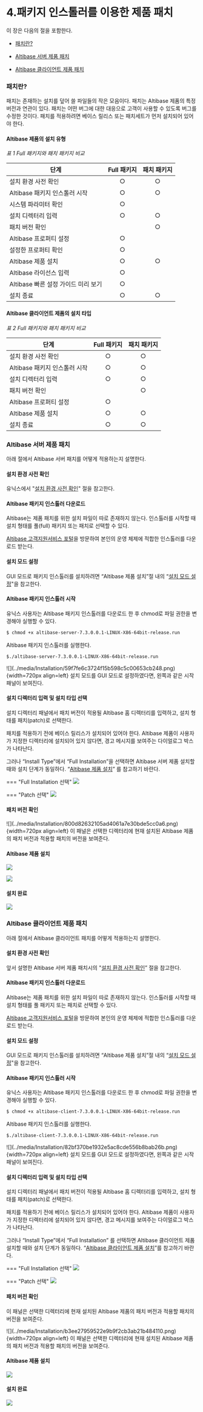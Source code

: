 # 4.패키지 인스톨러를 이용한 제품 패치

이 장은 다음의 절을 포함한다.

-   [패치란?](#패치란)

-   [Altibase 서버 제품 패치](#altibase-서버-제품-패치)

-   [Altibase 클라이언트 제품 패치](#altibase-클라이언트-제품-패치)

### 패치란?

패치는 존재하는 설치를 덮어 쓸 파일들의 작은 모음이다. 패치는 Altibase 제품의 특정 버전과 연관이 있다. 패치는 어떤 버그에 대한 대응으로 고객이 사용할 수 있도록 버그를 수정한 것이다. 패치를 적용하려면 베이스 릴리스 또는 패치세트가 먼저 설치되어 있어야 한다.

#### Altibase 제품의 설치 유형

*표 1 Full 패키지와 패치 패키지 비교*

|단계                              |Full 패키지|패치 패키지|
|----------------------------------|:---------:|:-------:|
|설치 환경 사전 확인                | ○          | ○       |
|Altibase 패키지 인스톨러 시작      | ○          | ○       |
|시스템 파라미터 확인               | ○          |         |
|설치 디렉터리 입력                 | ○          | ○       |
|패치 버전 확인                    |            | ○        |
|Altibase 프로퍼티 설정            | ○          |          |
|설정한 프로퍼티 확인               | ○          |          |
|Altibase 제품 설치                | ○          | ○        |
|Altibase 라이선스 입력            | ○          |           |
|Altibase 빠른 설정 가이드 미리 보기| ○          |           |
|설치 종료                         | ○          | ○         |



#### Altibase 클라이언트 제품의 설치 타입

*표 2 Full 패키지와 패치 패키지 비교*

| 단계                          | Full 패키지 | 패치 패키지 |
|------------------------------|:-----------:|:-----------:|
| 설치 환경 사전 확인           | ○           | ○           |
| Altibase 패키지 인스톨러 시작 | ○           | ○           |
| 설치 디렉터리 입력            | ○           | ○           |
| 패치 버전 확인                |             | ○           |
| Altibase 프로퍼티 설정        | ○           |             |
| Altibase 제품 설치            | ○           | ○           |
| 설치 종료                     | ○           | ○           |

### Altibase 서버 제품 패치

아래 절에서 Altibase 서버 패치를 어떻게 적용하는지 설명한다.

#### 설치 환경 사전 확인

유닉스에서 "[설치 환경 사전 확인](../Installation%20Guide/2.패키지-인스톨러를-이용한-제품-설치.md#설치-환경-사전-확인)" 절을 참고한다.

#### Altibase 패키지 인스톨러 다운로드 

Altibase는 제품 패치를 위한 설치 파일이 따로 존재하지 않는다. 인스톨러를 시작할 때 설치 형태를 풀(full) 패키지 또는 패치로 선택할 수 있다.

[Altibase 고객지원서비스 포털](http://support.altibase.com/)을 방문하여 본인의 운영 체제에 적합한 인스톨러를 다운로드 받는다.

#### 설치 모드 설정

GUI 모드로 패키지 인스톨러를 설치하려면 “Altibase 제품 설치”절 내의 “[설치 모드 설정](../Installation%20Guide/2.패키지-인스톨러를-이용한-제품-설치.md#설치-모드-설정)"을 참고한다.

#### Altibase 패키지 인스톨러 시작

유닉스 사용자는 Altibase 패키지 인스톨러를 다운로드 한 후 chmod로 파일 권한을 변경해야 실행할 수 있다.

```bash
$ chmod +x altibase-server-7.3.0.0.1-LINUX-X86-64bit-release.run
```

Altibase 패키지 인스톨러를 실행한다.

```bash
$./altibase-server-7.3.0.0.1-LINUX-X86-64bit-release.run
```

<div class="image_description" markdown>
![](../media/Installation/59f7fe6c3724f15b598c5c00653cb248.png){width=720px align=left}
설치 모드를 GUI 모드로 설정하였다면, 왼쪽과 같은 시작 패널이 보여진다.
</div>


#### 설치 디렉터리 입력 및 설치 타입 선택

설치 디렉터리 패널에서 패치 버전이 적용될 Altibase 홈 디렉터리를 입력하고, 설치 형태를 패치(patch)로 선택한다.

패치를 적용하기 전에 베이스 릴리스가 설치되어 있어야 한다. Altibase 제품이 사용자가 지정한 디렉터리에 설치되어 있지 않다면, 경고 메시지를 보여주는 다이얼로그 박스가 나타난다.

그러나 “Install Type”에서 “Full Installation”을 선택하면 Altibase 서버 제품 설치할 때와 설치 단계가 동일하다. “[Altibase 제품 설치](../Installation%20Guide/2.패키지-인스톨러를-이용한-제품-설치.md#altibase-제품-설치)” 를 참고하기 바란다.

=== "Full Installation 선택"
    ![](../media/Installation/bbff2cabe80da637a9d03e13254fd2f3.png)

=== "Patch 선택"
    ![](../media/Installation/1644616d68b460524e9eba4c092ee48e.png)


#### 패치 버전 확인

<div class="image_description" markdown>
![](../media/Installation/800d82632105ad4061a7e30bde5cc0a6.png){width=720px align=left}
이 패널은 선택한 디렉터리에 현재 설치된 Altibase 제품의 패치 버전과 적용할 패치의 버전을 보여준다.
</div>

#### Altibase 제품 설치

![](../media/Installation/6d2b21fbcb5ca41fc3bdfbc8e3fe28ca.png)

![](../media/Installation/ac6d3f947ace6d4e61cb87d657ff69b4.png)

#### 설치 완료

![](../media/Installation/3d1acebf316253b0a82326d731fb42ab.png)

### Altibase 클라이언트 제품 패치

아래 절에서 Altibase 클라이언트 패치를 어떻게 적용하는지 설명한다.

#### 설치 환경 사전 확인

앞서 설명한 Altibase 서버 제품 패치시의 "[설치 환경 사전 확인](#설치-환경-사전-확인)” 절을 참고한다.

#### Altibase 패키지 인스톨러 다운로드 

Altibase는 제품 패치를 위한 설치 파일이 따로 존재하지 않는다. 인스톨러를 시작할 때 설치 형태를 풀 패키지 또는 패치로 선택할 수 있다.

[Altibase 고객지원서비스 포털](http://support.altibase.com/)을 방문하여 본인의 운영 체제에 적합한 인스톨러를 다운로드 받는다.

#### 설치 모드 설정

GUI 모드로 패키지 인스톨러를 설치하려면 “Altibase 제품 설치”절 내의 “[설치 모드 설정](#설치-모드-설정)"을 참고한다.

#### Altibase 패키지 인스톨러 시작

유닉스 사용자는 Altibase 패키지 인스톨러를 다운로드 한 후 chmod로 파일 권한을 변경해야 실행할 수 있다.

```bash
$ chmod +x altibase-client-7.3.0.0.1-LINUX-X86-64bit-release.run
```

Altibase 패키지 인스톨러를 실행한다.

```bash
$./altibase-client-7.3.0.0.1-LINUX-X86-64bit-release.run
```

<div class="image_description" markdown>
![](../media/Installation/82bf370be1932e5ac8cde556b8bab26b.png){width=720px align=left}
설치 모드를 GUI 모드로 설정하였다면, 왼쪽과 같은 시작 패널이 보여진다.
</div>

#### 설치 디렉터리 입력 및 설치 타입 선택

설치 디렉터리 패널에서 패치 버전이 적용될 Altibase 홈 디렉터리를 입력하고, 설치 형태를 패치(patch)로 선택한다.

패치를 적용하기 전에 베이스 릴리스가 설치되어 있어야 한다. Altibase 제품이 사용자가 지정한 디렉터리에 설치되어 있지 않다면, 경고 메시지를 보여주는 다이얼로그 박스가 나타난다.

그러나 “Install Type”에서 “Full Installation” 를 선택하면 Altibase 클라이언트 제품 설치할 때와 설치 단계가 동일하다. “[Altibase 클라이언트 제품 설치](../Installation%20Guide/2.패키지-인스톨러를-이용한-제품-설치.md#altibase-클라이언트-제품-설치)”를 참고하기 바란다.

=== "Full Installation 선택"
    ![](../media/Installation/c0bad3adf916f5b93bf69538ab3b21aa.png)

=== "Patch 선택"
    ![](../media/Installation/ae976b614f8cef90749c57fac08217b8.png)

#### 패치 버전 확인

이 패널은 선택한 디렉터리에 현재 설치된 Altibase 제품의 패치 버전과 적용할 패치의 버전을 보여준다.

<div class="image_description" markdown>
![](../media/Installation/b3ee27959522e9b9f2cb3ab21b484110.png){width=720px align=left}
이 패널은 선택한 디렉터리에 현재 설치된 Altibase 제품의 패치 버전과 적용할 패치의 버전을 보여준다.
</div>

#### Altibase 제품 설치

![](../media/Installation/cba69e5fbcd4abe5851c0d9320a4af0e.png)

#### 설치 완료

![](../media/Installation/4fdf2f39646963c5ba906294335d83fe.png)